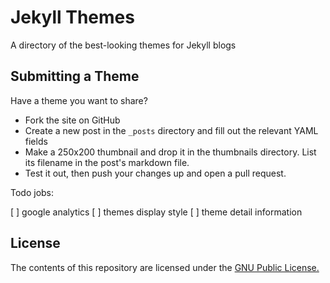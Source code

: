 # Jekyll Themes

A directory of the best-looking themes for Jekyll blogs


## Submitting a Theme

Have a theme you want to share?

* Fork the site on GitHub
* Create a new post in the `_posts` directory and fill out the relevant YAML fields
* Make a 250x200 thumbnail and drop it in the thumbnails directory. List its filename in the post's markdown file.
* Test it out, then push your changes up and open a pull request.

Todo jobs:

[ ] google analytics
[ ] themes display style
[ ] theme detail information

## License

The contents of this repository are licensed under the [GNU Public License.](http://www.gnu.org/licenses/gpl-3.0.html)
